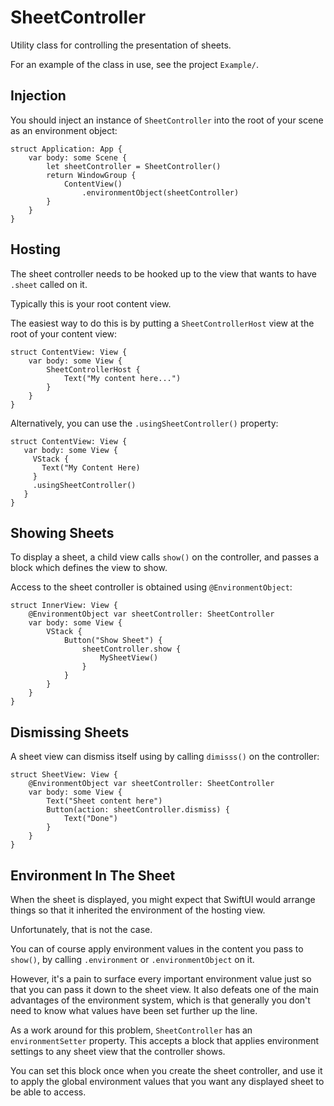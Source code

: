 # SheetController


Utility class for controlling the presentation of sheets.

For an example of the class in use, see the project `Example/`.  


## Injection

You should inject an instance of `SheetController` into the root of your scene as an environment object:

    struct Application: App {
        var body: some Scene {
            let sheetController = SheetController()
            return WindowGroup {
                ContentView()
                    .environmentObject(sheetController)
            }
        }
    }


## Hosting

The sheet controller needs to be hooked up to the view that wants to have `.sheet` called on it.

Typically this is your root content view. 

The easiest way to do this is by putting a `SheetControllerHost` view at the root of your content view:

    struct ContentView: View {
        var body: some View {
            SheetControllerHost {
                Text("My content here...")
            }
        }
    }

Alternatively, you can use the `.usingSheetController()` property: 

    struct ContentView: View {
       var body: some View {
         VStack {
           Text("My Content Here)
         }
         .usingSheetController()
       }
    }

## Showing Sheets

To display a sheet, a child view calls `show()` on the controller,
and passes a block which defines the view to show.

Access to the sheet controller is obtained using `@EnvironmentObject`:

    struct InnerView: View {
        @EnvironmentObject var sheetController: SheetController
        var body: some View {
            VStack {
                Button("Show Sheet") {
                    sheetController.show {
                        MySheetView()
                    }
                }
            }
        }
    }

## Dismissing Sheets

A sheet view can dismiss itself using by calling `dimisss()` on the controller:

    struct SheetView: View {
        @EnvironmentObject var sheetController: SheetController
        var body: some View {
            Text("Sheet content here")
            Button(action: sheetController.dismiss) {
                Text("Done")
            }
        }
    }


## Environment In The Sheet

When the sheet is displayed, you might expect that SwiftUI would arrange things so that it inherited the environment of the hosting view.

Unfortunately, that is not the case.

You can of course apply environment values in the content you pass to `show()`, by calling `.environment` or `.environmentObject` on it.

However, it's a pain to surface every important environment value just so that you can pass it down to the sheet view. It also defeats one of the main advantages of the environment system, which is that generally you don't need to know what values have been set further up the line.

As a work around for this problem, `SheetController` has an `environmentSetter` property. This accepts a block that applies environment settings to any sheet view that the controller shows. 

You can set this block once when you create the sheet controller, and use it to apply the global environment values that you want any displayed sheet to be able to access. 

